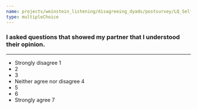 ```yaml
---
name: projects/weinstein_listening/disagreeing_dyads/postsurvey/LQ_Self_8.md
type: multipleChoice
---
```


### I asked questions that showed my partner that I understood their opinion.

---

- Strongly disagree 1
- 2
- 3
- Neither agree nor disagree 4
- 5
- 6
- Strongly agree 7
